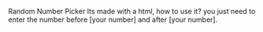 Random Number Picker
Its made with a html, how to use it?
you just need to enter the number before [your number] and after [your number].
